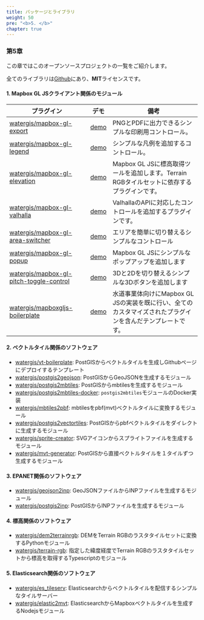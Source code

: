 ```yaml
---
title: パッケージとライブラリ
weight: 50
pre: "<b>5. </b>"
chapter: true
---
```


### 第5章

この章ではこのオープンソースプロジェクトの一覧をご紹介します。

全てのライブラリは[Github](https://github.com/watergis)にあり、**MIT**ライセンスです。

#### 1. Mapbox GL JSクライアント関係のモジュール

| プラグイン | デモ | 備考 |
|---|---|---|
|[watergis/mapbox-gl-export](https://github.com/watergis/mapbox-gl-export)| [demo](./mapbox-gl-export)|PNGとPDFに出力できるシンプルな印刷用コントロール。|
|[watergis/mapbox-gl-legend](https://github.com/watergis/mapbox-gl-legend)| [demo](./mapbox-gl-legend)|シンプルな凡例を追加するコントロール。|
|[watergis/mapbox-gl-elevation](https://github.com/watergis/mapbox-gl-elevation)| [demo](./mapbox-gl-elevation)|Mapbox GL JSに標高取得ツールを追加します。Terrain RGBタイルセットに依存するプラグインです。|
|[watergis/mapbox-gl-valhalla](https://github.com/watergis/mapbox-gl-valhalla)| [demo](./mapbox-gl-valhalla)|ValhallaのAPIに対応したコントロールを追加するプラグインです。|
|[watergis/mapbox-gl-area-switcher](https://github.com/watergis/mapbox-gl-area-switcher)|[demo](./mapbox-gl-area-switcher)| エリアを簡単に切り替えるシンプルなコントロール|
|[watergis/mapbox-gl-popup](https://github.com/watergis/mapbox-gl-popup)|[demo](./mapbox-gl-popup)| Mapbox GL JSにシンプルなポップアップを追加します|
|[watergis/mapbox-gl-pitch-toggle-control](https://github.com/watergis/mapbox-gl-pitch-toggle-control)|[demo](./mapbox-gl-pitch-toggle-control)| 3Dと2Dを切り替えるシンプルな3Dボタンを追加します|
|[watergis/mapboxgljs-boilerplate](https://github.com/watergis/mapboxgljs-boilerplate)|[demo](./mapboxgljs-boilerplate)| 水道事業体向けにMapbox GL JSの実装を既に行い、全てのカスタマイズされたプラグインを含んだテンプレートです。|

#### 2. ベクトルタイル関係のソフトウェア
- [watergis/vt-boilerplate](https://github.com/watergis/vt-boilerplate): PostGISからベクトルタイルを生成しGithubページにデプロイするテンプレート
- [watergis/postgis2geojson](https://github.com/watergis/postgis2geojson): PostGISからGeoJSONを生成するモジュール
- [watergis/postgis2mbtiles](https://github.com/watergis/postgis2mbtiles): PostGISからmbtilesを生成するモジュール
- [watergis/postgis2mbtiles-docker](https://github.com/watergis/postgis2mbtiles-docker): `postgis2mbtiles`モジュールのDocker実装
- [watergis/mbtiles2pbf](https://github.com/watergis/mbtiles2pbf): mbtilesをpbf(mvt)ベクトルタイルに変換するモジュール
- [watergis/postgis2vectortiles](https://github.com/watergis/postgis2vectortiles): PostGISからpbfベクトルタイルをダイレクトに生成するモジュール
- [watergis/sprite-creator](https://github.com/watergis/sprite-creator): SVGアイコンからスプライトファイルを生成するモジュール
- [watergis/mvt-generator](https://github.com/watergis/mvt-generator): PostGISから直接ベクトルタイルを１タイルずつ生成するモジュール

#### 3. EPANET関係のソフトウェア
- [watergis/geojson2inp](https://github.com/watergis/geojson2inp): GeoJSONファイルからINPファイルを生成するモジュール
- [watergis/postgis2inp](https://github.com/watergis/postgis2inp): PostGISからINPファイルを生成するモジュール

#### 4. 標高関係のソフトウェア
- [watergis/dem2terrainrgb](https://github.com/watergis/dem2terrainrgb): DEMをTerrain RGBのラスタタイルセットに変換するPythonモジュール
- [watergis/terrain-rgb](https://github.com/watergis/terrain-rgb): 指定した緯度経度でTerrain RGBのラスタタイルセットから標高を取得するTypescriptのモジュール

#### 5. Elasticsearch関係のソフトウェア
- [watergis/es_tileserv](https://github.com/watergis/es_tileserv): Elasticsearchからベクトルタイルを配信するシンプルなタイルサーバー
- [watergis/elastic2mvt](https://github.com/watergis/elastic2mvt):  ElasticsearchからMapboxベクトルタイルを生成するNodejsモジュール